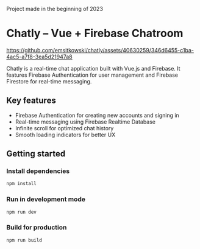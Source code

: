 Project made in the beginning of 2023

# Chatly – Vue + Firebase Chatroom


https://github.com/emsitkowski/chatly/assets/40630259/346d6455-c1ba-4ac5-a7f8-3ea5d21947a8


Chatly is a real-time chat application built with Vue.js and Firebase. It features Firebase Authentication for user management and Firebase Firestore for real-time messaging.

## Key features

- Firebase Authentication for creating new accounts and signing in
- Real-time messaging using Firebase Realtime Database
- Infinite scroll for optimized chat history
- Smooth loading indicators for better UX

## Getting started

### Install dependencies

```sh
npm install
```

### Run in development mode

```sh
npm run dev
```

### Build for production

```sh
npm run build
```
